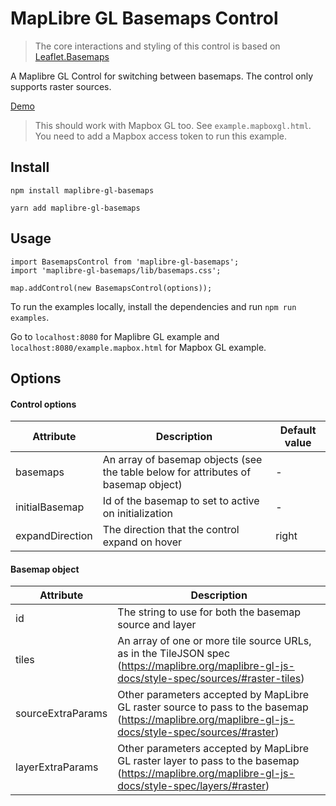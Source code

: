 # MapLibre GL Basemaps Control

> The core interactions and styling of this control is based on [Leaflet.Basemaps](https://github.com/consbio/Leaflet.Basemaps)

A Maplibre GL Control for switching between basemaps. The control only supports raster sources.

[Demo](https://ka7eh.github.io/maplibre-gl-basemaps/example)

> This should work with Mapbox GL too. See `example.mapboxgl.html`. You need to add a Mapbox access token to run this example.
## Install
``
npm install maplibre-gl-basemaps
``

``
yarn add maplibre-gl-basemaps
``

## Usage

```{js}
import BasemapsControl from 'maplibre-gl-basemaps';
import 'maplibre-gl-basemaps/lib/basemaps.css';

map.addControl(new BasemapsControl(options));
```

To run the examples locally, install the dependencies and run `npm run examples`.

Go to `localhost:8080` for Maplibre GL example and `localhost:8080/example.mapbox.html` for Mapbox GL example.

## Options

#### Control options

| Attribute       | Description                                                                        | Default value |
|-----------------|------------------------------------------------------------------------------------|---------------|
| basemaps        | An array of basemap objects (see the table below for attributes of basemap object) | -             |
| initialBasemap  | Id of the basemap to set to active on initialization                               | -             |
| expandDirection | The direction that the control expand on hover                                     | right         |

#### Basemap object

| Attribute         | Description                                                                                                                                         |
|-------------------|-----------------------------------------------------------------------------------------------------------------------------------------------------|
| id                | The string to use for both the basemap source and layer                                                                                             |
| tiles             | An array of one or more tile source URLs, as in the TileJSON spec (https://maplibre.org/maplibre-gl-js-docs/style-spec/sources/#raster-tiles)       |
| sourceExtraParams | Other parameters accepted by MapLibre GL raster source to pass to the basemap (https://maplibre.org/maplibre-gl-js-docs/style-spec/sources/#raster) |
| layerExtraParams  | Other parameters accepted by MapLibre GL raster layer to pass to the basemap (https://maplibre.org/maplibre-gl-js-docs/style-spec/layers/#raster)   |
